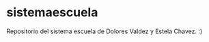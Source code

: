 sistemaescuela
==============

Repositorio del sistema escuela de Dolores Valdez y Estela Chavez. :) 
